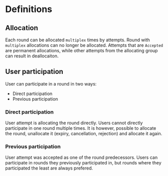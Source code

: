 # Definitions

## Allocation

Each round can be allocated `multiplex` times by attempts.
Round with `multiplex` allocations can no longer be allocated.
Attempts that are `Accepted` are permanent allocations, while other attempts from the allocating group can result in deallocaiton.

## User participation

User can participate in a round in two ways:
- Direct participation
- Previous participation

### Direct participation

User attempt is allocating the round directly.
Users cannot directly participate in one round multiple times.
It is however, possible to allocate the round, unallocate it (expiry, cancellation, rejection) and allocate it again.

### Previous participation

User attempt was accepted as one of the round predecessors.
Users can participate in rounds they previously participated in, but rounds where they participated the least are always prefered.
